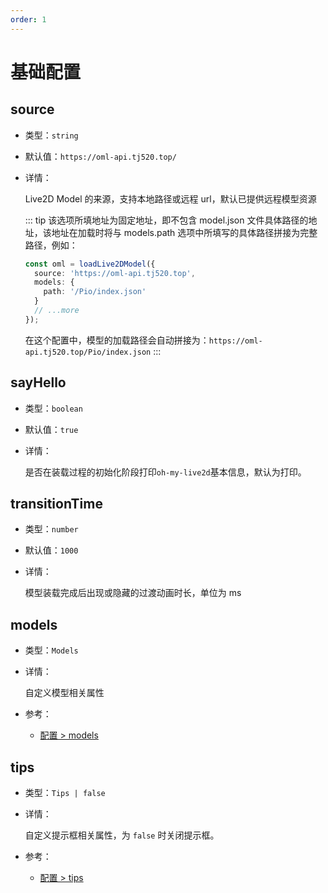 ```yaml
---
order: 1
---
```


# 基础配置

## source

- 类型：`string`
- 默认值：`https://oml-api.tj520.top/`
- 详情：

  Live2D Model 的来源，支持本地路径或远程 url，默认已提供远程模型资源

  ::: tip
  该选项所填地址为固定地址，即不包含 model.json 文件具体路径的地址，该地址在加载时将与 models.path 选项中所填写的具体路径拼接为完整路径，例如：

  ```ts
  const oml = loadLive2DModel({
    source: 'https://oml-api.tj520.top',
    models: {
      path: '/Pio/index.json'
    }
    // ...more
  });
  ```

  在这个配置中，模型的加载路径会自动拼接为：`https://oml-api.tj520.top/Pio/index.json`
  :::

## sayHello

- 类型：`boolean`
- 默认值：`true`
- 详情：

  是否在装载过程的初始化阶段打印`oh-my-live2d`基本信息，默认为打印。

## transitionTime

- 类型：`number`
- 默认值：`1000`
- 详情：

  模型装载完成后出现或隐藏的过渡动画时长，单位为 ms

## models

- 类型：`Models`
- 详情：

  自定义模型相关属性

- 参考：
  - [配置 > models](/configure/models.md)

## tips

- 类型：`Tips | false`
- 详情：

  自定义提示框相关属性，为 `false` 时关闭提示框。

- 参考：
  - [配置 > tips](/configure/tips.md)
